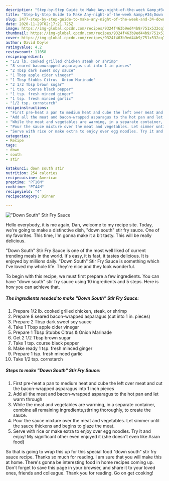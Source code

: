 ```yaml
---
description: "Step-by-Step Guide to Make Any-night-of-the-week &amp;#34;Down South&amp;#34; Stir Fry Sauce"
title: "Step-by-Step Guide to Make Any-night-of-the-week &amp;#34;Down South&amp;#34; Stir Fry Sauce"
slug: 2477-step-by-step-guide-to-make-any-night-of-the-week-and-34-down-south-and-34-stir-fry-sauce
date: 2020-11-29T02:17:21.725Z
image: https://img-global.cpcdn.com/recipes/9324f463b9ed44b9/751x532cq70/down-south-stir-fry-sauce-recipe-main-photo.jpg
thumbnail: https://img-global.cpcdn.com/recipes/9324f463b9ed44b9/751x532cq70/down-south-stir-fry-sauce-recipe-main-photo.jpg
cover: https://img-global.cpcdn.com/recipes/9324f463b9ed44b9/751x532cq70/down-south-stir-fry-sauce-recipe-main-photo.jpg
author: David Doyle
ratingvalue: 4.2
reviewcount: 11058
recipeingredient:
- "1/2 lb. cooked grilled chicken steak or shrimp"
- "8 seared baconwrapped asparagus cut into 1 in pieces"
- "2 Tbsp dark sweet soy sauce"
- "1 Tbsp apple cider vinegar"
- "1 Tbsp Stubbs Citrus  Onion Marinade"
- "2 1/2 Tbsp brown sugar"
- "1 tsp. course black pepper"
- "1 tsp. fresh minced ginger"
- "1 tsp. fresh minced garlic"
- "1/2 tsp. cornstarch"
recipeinstructions:
- "First pre-heat a pan to medium heat and cube the left over meat and cut the bacon-wrapped asparagus into 1 inch pieces"
- "Add all the meat and bacon-wrapped asparagus to the hot pan and let warm through"
- "While the meat and vegetables are warming, in a separate container, combine all remaining ingredients,stirring thoroughly, to create the sauce."
- "Pour the sauce mixture over the meat and vegetables. Let simmer until the sauce thickens and begins to glaze the meat."
- "Serve with rice or make extra to enjoy over egg noodles. Try it and enjoy! My significant other even enjoyed it (she doesn&#39;t even like Asian food)"
categories:
- Recipe
tags:
- down
- south
- stir

katakunci: down south stir 
nutrition: 254 calories
recipecuisine: American
preptime: "PT16M"
cooktime: "PT44M"
recipeyield: "4"
recipecategory: Dinner

---
```



![&#34;Down South&#34; Stir Fry Sauce](https://img-global.cpcdn.com/recipes/9324f463b9ed44b9/751x532cq70/down-south-stir-fry-sauce-recipe-main-photo.jpg)

Hello everybody, it is me again, Dan, welcome to my recipe site. Today, we're going to make a distinctive dish, &#34;down south&#34; stir fry sauce. One of my favorites. This time, I'm gonna make it a bit tasty. This will be really delicious.



&#34;Down South&#34; Stir Fry Sauce is one of the most well liked of current trending meals in the world. It's easy, it is fast, it tastes delicious. It is enjoyed by millions daily. &#34;Down South&#34; Stir Fry Sauce is something which I've loved my whole life. They're nice and they look wonderful.


To begin with this recipe, we must first prepare a few ingredients. You can have &#34;down south&#34; stir fry sauce using 10 ingredients and 5 steps. Here is how you can achieve that.

<!--inarticleads1-->

##### The ingredients needed to make &#34;Down South&#34; Stir Fry Sauce:

1. Prepare 1/2 lb. cooked grilled chicken, steak, or shrimp
1. Prepare 8 seared bacon-wrapped asparagus (cut into 1 in. pieces)
1. Prepare 2 Tbsp dark sweet soy sauce
1. Take 1 Tbsp apple cider vinegar
1. Prepare 1 Tbsp Stubbs Citrus &amp; Onion Marinade
1. Get 2 1/2 Tbsp brown sugar
1. Take 1 tsp. course black pepper
1. Make ready 1 tsp. fresh minced ginger
1. Prepare 1 tsp. fresh minced garlic
1. Take 1/2 tsp. cornstarch




<!--inarticleads2-->

##### Steps to make &#34;Down South&#34; Stir Fry Sauce:

1. First pre-heat a pan to medium heat and cube the left over meat and cut the bacon-wrapped asparagus into 1 inch pieces
1. Add all the meat and bacon-wrapped asparagus to the hot pan and let warm through
1. While the meat and vegetables are warming, in a separate container, combine all remaining ingredients,stirring thoroughly, to create the sauce.
1. Pour the sauce mixture over the meat and vegetables. Let simmer until the sauce thickens and begins to glaze the meat.
1. Serve with rice or make extra to enjoy over egg noodles. Try it and enjoy! My significant other even enjoyed it (she doesn&#39;t even like Asian food)




So that is going to wrap this up for this special food &#34;down south&#34; stir fry sauce recipe. Thanks so much for reading. I am sure that you will make this at home. There's gonna be interesting food in home recipes coming up. Don't forget to save this page in your browser, and share it to your loved ones, friends and colleague. Thank you for reading. Go on get cooking!
